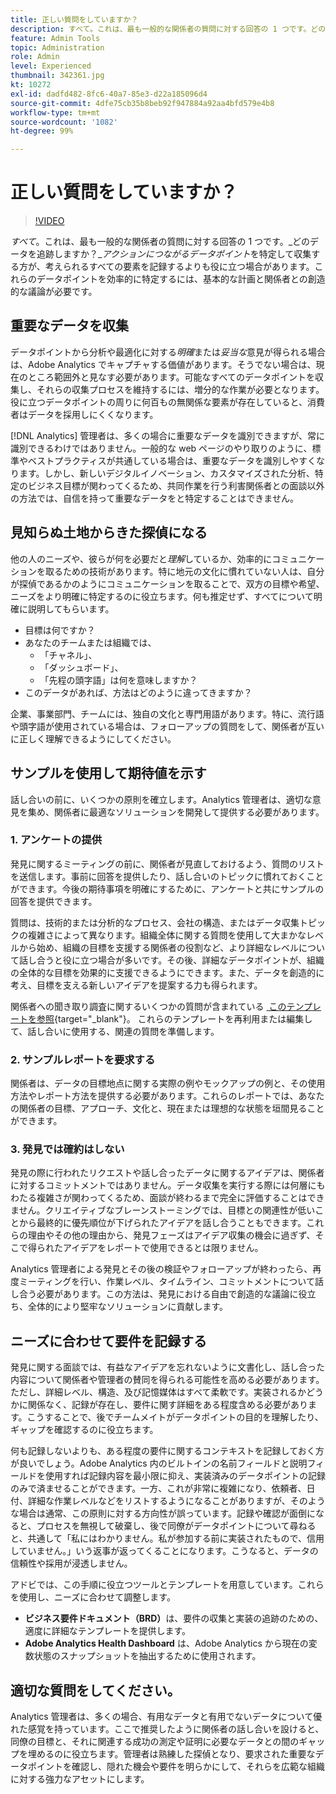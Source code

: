 ```yaml
---
title: 正しい質問をしていますか？
description: すべて。これは、最も一般的な関係者の質問に対する回答の 1 つです。どのデータを追跡しますか？アクションにつながるデータポイントを特定して収集する方が、考えられるすべての要素を記録するよりも役に立つ場合があります。これらのデータポイントを効率的に特定するには、基本的な計画と関係者との創造的な議論が必要です。
feature: Admin Tools
topic: Administration
role: Admin
level: Experienced
thumbnail: 342361.jpg
kt: 10272
exl-id: dadfd482-8fc6-40a7-85e3-d22a185096d4
source-git-commit: 4dfe75cb35b8beb92f947884a92aa4bfd579e4b8
workflow-type: tm+mt
source-wordcount: '1082'
ht-degree: 99%

---
```


# 正しい質問をしていますか？

>[!VIDEO](https://video.tv.adobe.com/v/342361/?quality=12&learn=on)

_すべて_。これは、最も一般的な関係者の質問に対する回答の 1 つです。_どのデータを追跡しますか？__アクションにつながるデータポイント_&#x200B;を特定して収集する方が、考えられるすべての要素を記録するよりも役に立つ場合があります。これらのデータポイントを効率的に特定するには、基本的な計画と関係者との創造的な議論が必要です。

## 重要なデータを収集

データポイントから分析や最適化に対する&#x200B;_明確_&#x200B;または&#x200B;_妥当な_&#x200B;意見が得られる場合は、Adobe Analytics でキャプチャする価値があります。そうでない場合は、現在のところ範囲外と見なす必要があります。可能なすべてのデータポイントを収集し、それらの収集プロセスを維持するには、増分的な作業が必要となります。役に立つデータポイントの周りに何百もの無関係な要素が存在していると、消費者はデータを採用しにくくなります。

[!DNL Analytics] 管理者は、多くの場合に重要なデータを識別できますが、常に識別できるわけではありません。一般的な web ページのやり取りのように、標準やベストプラクティスが共通している場合は、重要なデータを識別しやすくなります。しかし、新しいデジタルイノベーション、カスタマイズされた分析、特定のビジネス目標が関わってくるため、共同作業を行う利害関係者との面談以外の方法では、自信を持って重要なデータをと特定することはできません。

## 見知らぬ土地からきた探偵になる

他の人のニーズや、彼らが何を必要だと&#x200B;_理解_&#x200B;しているか、効率的にコミュニケーションを取るための技術があります。特に地元の文化に慣れていない人は、自分が探偵であるかのようにコミュニケーションを取ることで、双方の目標や希望、ニーズをより明確に特定するのに役立ちます。何も推定せず、すべてについて明確に説明してもらいます。

* 目標は何ですか？
* あなたのチームまたは組織では、
   * 「チャネル」、
   * 「ダッシュボード」、
   * 「先程の頭字語」は何を意味しますか？
* このデータがあれば、方法はどのように違ってきますか？

企業、事業部門、チームには、独自の文化と専門用語があります。特に、流行語や頭字語が使用されている場合は、フォローアップの質問をして、関係者が互いに正しく理解できるようにしてください。

## サンプルを使用して期待値を示す

話し合いの前に、いくつかの原則を確立します。Analytics 管理者は、適切な意見を集め、関係者に最適なソリューションを開発して提供する必要があります。

### &#x200B;1. アンケートの提供

発見に関するミーティングの前に、関係者が見直しておけるよう、質問のリストを送信します。事前に回答を提供したり、話し合いのトピックに慣れておくことができます。今後の期待事項を明確にするために、アンケートと共にサンプルの回答を提供できます。

質問は、技術的または分析的なプロセス、会社の構造、またはデータ収集トピックの複雑さによって異なります。組織全体に関する質問を使用して大まかなレベルから始め、組織の目標を支援する関係者の役割など、より詳細なレベルについて話し合うと役に立つ場合が多いです。その後、詳細なデータポイントが、組織の全体的な目標を効果的に支援できるようにできます。また、データを創造的に考え、目標を支える新しいアイデアを提案する力も得られます。

関係者への聞き取り調査に関するいくつかの質問が含まれている [&#x200B; このテンプレートを参照 &#x200B;](assets/stakeholder-questionnaire.pdf){target="_blank"}。 これらのテンプレートを再利用または編集して、話し合いに使用する、関連の質問を準備します。

### &#x200B;2. サンプルレポートを要求する

関係者は、データの目標地点に関する実際の例やモックアップの例と、その使用方法やレポート方法を提供する必要があります。これらのレポートでは、あなたの関係者の目標、アプローチ、文化と、現在または理想的な状態を垣間見ることができます。

### &#x200B;3. 発見では確約はしない

発見の際に行われたリクエストや話し合ったデータに関するアイデアは、関係者に対するコミットメントではありません。データ収集を実行する際には何層にもわたる複雑さが関わってくるため、面談が終わるまで完全に評価することはできません。クリエイティブなブレーンストーミングでは、目標との関連性が低いことから最終的に優先順位が下げられたアイデアを話し合うこともできます。これらの理由やその他の理由から、発見フェーズはアイデア収集の機会に過ぎず、そこで得られたアイデアをレポートで使用できるとは限りません。

Analytics 管理者による発見とその後の検証やフォローアップが終わったら、再度ミーティングを行い、作業レベル、タイムライン、コミットメントについて話し合う必要があります。この方法は、発見における自由で創造的な議論に役立ち、全体的により堅牢なソリューションに貢献します。

## ニーズに合わせて要件を記録する

発見に関する面談では、有益なアイデアを忘れないように文書化し、話し合った内容について関係者や管理者の賛同を得られる可能性を高める必要があります。ただし、詳細レベル、構造、及び記憶媒体はすべて柔軟です。実装されるかどうかに関係なく、記録が存在し、要件に関す詳細をある程度含める必要があります。こうすることで、後でチームメイトがデータポイントの目的を理解したり、ギャップを確認するのに役立ちます。

何も記録しないよりも、ある程度の要件に関するコンテキストを記録しておく方が良いでしょう。Adobe Analytics 内のビルトインの名前フィールドと説明フィールドを使用すれば記録内容を最小限に抑え、実装済みのデータポイントの記録のみで済ませることができます。一方、これが非常に複雑になり、依頼者、日付、詳細な作業レベルなどをリストするようになることがありますが、そのような場合は通常、この原則に対する方向性が誤っています。記録や確認が面倒になると、プロセスを無視して破棄し、後で同僚がデータポイントについて尋ねると、共通して「私にはわかりません。私が参加する前に実装されたもので、信用していません。」いう返事が返ってくることになります。こうなると、データの信頼性や採用が浸透しません。

アドビでは、この手順に役立つツールとテンプレートを用意しています。これらを使用し、ニーズに合わせて調整します。

* **ビジネス要件ドキュメント（BRD）**&#x200B;は、要件の収集と実装の追跡のための、適度に詳細なテンプレートを提供します。
* **Adobe Analytics Health Dashboard** は、Adobe Analytics から現在の変数状態のスナップショットを抽出するために使用されます。

## 適切な質問をしてください。

Analytics 管理者は、多くの場合、有用なデータと有用でないデータについて優れた感覚を持っています。ここで推奨したように関係者の話し合いを設けると、同僚の目標と、それに関連する成功の測定や証明に必要なデータとの間のギャップを埋めるのに役立ちます。管理者は熟練した探偵となり、要求された重要なデータポイントを確認し、隠れた機会や要件を明らかにして、それらを広範な組織に対する強力なアセットにします。
